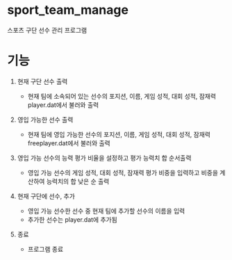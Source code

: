 # sport_team_manage
스포츠 구단 선수 관리 프로그램 

# 기능
1. 현재 구단 선수 출력 
    * 현재 팀에 소속되어 있는 선수의 포지션, 이름, 게임 성적, 대회 성적,  잠재력 player.dat에서 불러와 출력
    
2. 영입 가능한 선수 출력
    * 현재 팀에 영입 가능한 선수의 포지션, 이름, 게임 성적, 대회 성적, 잠재력 freeplayer.dat에서 불러와 출력
    
3. 영입 가능 선수의 능력 평가 비율을 설정하고 평가 능력치 합 순서출력
    * 영입 가능 선수의 게임 성적, 대회 성적, 잠재력 평가 비중을 입력하고 비중을 계산하여 능력치의 합 낮은 순 출력 
    
4. 현재 구단에 선수, 추가
    * 영입 가능 선수한 선수 중 현재 팀에 추가할 선수의 이름을 입력
    * 추가한 선수는 player.dat에 추가됨
    
5. 종료
    * 프로그램 종료
    
    
